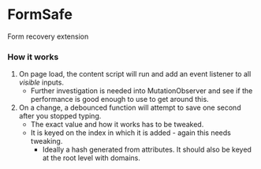 # FormSafe
Form recovery extension

### How it works
1. On page load, the content script will run and add an event listener to all *visible* inputs.
	- Further investigation is needed into MutationObserver and see if the performance is good enough to use to get around this.
2. On a change, a debounced function will attempt to save one second after you stopped typing.
	- The exact value and how it works has to be tweaked.
	- It is keyed on the index in which it is added - again this needs tweaking.
		- Ideally a hash generated from attributes. It should also be keyed at the root level with domains.
